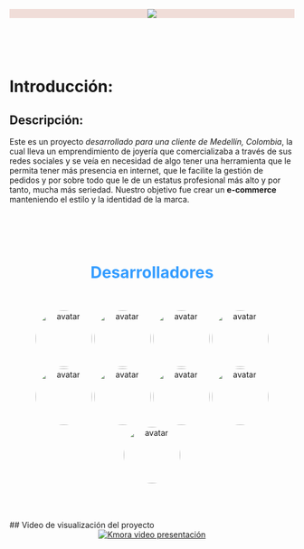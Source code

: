 <p align="center" style="background-color:#f0ddd8">
	<a href="http://68.183.106.112" target="_blank" rel="noopener noreferrer" >
	<img src="https://user-images.githubusercontent.com/58433889/124239825-7da67800-daf0-11eb-915d-18e56ee4c9cd.png" />
</a>
</p>
<br>
<br>
<br>


# Introducción:

## Descripción:

Este es un proyecto *desarrollado para una cliente de Medellín, Colombia*, la cual lleva un emprendimiento de joyería que comercializaba a través de sus redes sociales y se veía en necesidad de algo tener una herramienta que le permita tener más presencia en internet, que le facilite la gestión de pedidos y por sobre todo que le de un estatus profesional más alto y por tanto, mucha más seriedad. Nuestro objetivo fue crear un **e-commerce** manteniendo el estilo y la identidad de la marca. 

<br>
<br>
<br>
<h1 align="center" style="color: #339cff">Desarrolladores</h1>
<br>

<p align="center">
	<a href="https://github.com/sbs001" target="_blank" rel="noopener noreferrer" ><img width="100" style="border-radius:50%" src="https://avatars.githubusercontent.com/u/50562395?v=4" alt="avatar"></a>
  <a href="https://github.com/jessicasaule" target="_blank" rel="noopener noreferrer" ><img width="100" style="border-radius:50%" src="https://avatars.githubusercontent.com/u/79380528?v=4" alt="avatar"></a>
  <a href="https://github.com/dfvallejosc" target="_blank" rel="noopener noreferrer" ><img width="100" style="border-radius:50%" src="https://avatars.githubusercontent.com/u/74154979?v=4" alt="avatar"></a>
	<a href="https://github.com/DimitriTriantafilo" target="_blank" rel="noopener noreferrer" ><img width="100" style="border-radius:50%" src="https://avatars.githubusercontent.com/u/77981692?v=4" alt="avatar"></a>
	<a href="https://github.com/scriptnoob12" target="_blank" rel="noopener noreferrer" ><img width="100" style="border-radius:50%" src="https://avatars.githubusercontent.com/u/58433889?v=4" alt="avatar"></a>
	<a href="https://github.com/RJurado16" target="_blank" rel="noopener noreferrer" ><img width="100" style="border-radius:50%" src="https://avatars.githubusercontent.com/u/68952790?v=4" alt="avatar"></a>
	<a href="https://github.com/jaimegalvis" target="_blank" rel="noopener noreferrer" ><img width="100" style="border-radius:50%" src="https://avatars.githubusercontent.com/u/23098246?v=4" alt="avatar"></a>
	<a href="https://github.com/gonza-fl" target="_blank" rel="noopener noreferrer" ><img width="100" style="border-radius:50%" src="https://avatars.githubusercontent.com/u/29445888?v=4" alt="avatar"></a>
	<a href="https://github.com/nohaynicksdisponibles" target="_blank" rel="noopener noreferrer" ><img 	width="100" style="border-radius:50%" src="https://avatars.githubusercontent.com/u/60353353?v=4" 	alt="avatar"></a>
</p>

<br>
<br>
<br>
## Video de visualización del proyecto

<div align="center">
  <a href="https://www.youtube.com/watch?v=QoSK1GlyrxU"><img src=https://user-images.githubusercontent.com/58433889/127079445-53cd4bbc-d961-496f-ae33-12bebcd4a372.png" alt="Kmora video presentación"></a>
</div>
